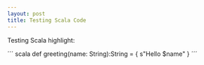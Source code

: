 ```yaml
---
layout: post
title: Testing Scala Code
---
```


Testing Scala highlight:

´´´ scala
def greeting(name: String):String = {
	s"Hello $name"
}
´´´